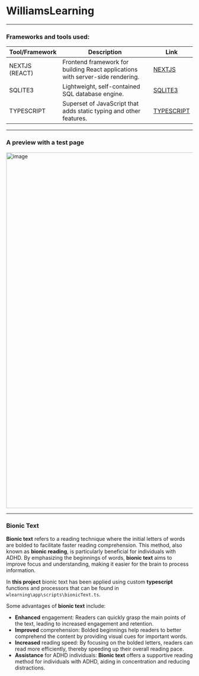 # WilliamsLearning

---

### Frameworks and tools used:

| Tool/Framework | Description      | Link                               |
|----------------|------------------|------------------------------------|
| NEXTJS (REACT) | Frontend framework for building React applications with server-side rendering. | [NEXTJS](https://nextjs.org/) |
| SQLITE3        | Lightweight, self-contained SQL database engine.                             | [SQLITE3](https://www.sqlite.org/index.html) |
| TYPESCRIPT     | Superset of JavaScript that adds static typing and other features.            | [TYPESCRIPT](https://www.typescriptlang.org/) |


---


### A preview with a test page

<img width="960" alt="image" src="https://github.com/guillemsenabre/WilliamsLearning/assets/108484177/ede84a65-c440-428f-b293-4bd6a4f7f598">


---


### Bionic Text

**Bionic text** refers to a reading technique where the initial letters of words are bolded to facilitate faster reading comprehension. This method, also known as **bionic reading**, is particularly beneficial for individuals with ADHD. By emphasizing the beginnings of words, **bionic text** aims to improve focus and understanding, making it easier for the brain to process information. 

In **this project** bionic text has been applied using custom **typescript** functions and processors that can be found in `wlearning\app\scripts\bionicText.ts`.

Some advantages of **bionic text** include:

- **Enhanced** engagement: Readers can quickly grasp the main points of the text, leading to increased engagement and retention.
- **Improved** comprehension: Bolded beginnings help readers to better comprehend the content by providing visual cues for important words.
- **Increased** reading speed: By focusing on the bolded letters, readers can read more efficiently, thereby speeding up their overall reading pace.
- **Assistance** for ADHD individuals: **Bionic text** offers a supportive reading method for individuals with ADHD, aiding in concentration and reducing distractions.
